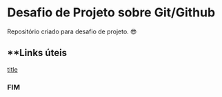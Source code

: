 # Desafio de Projeto sobre Git/Github
Repositório criado para desafio de projeto.
😎

## **Links úteis
[title](https://www.markdownguide.org/cheat-sheet/)

### FIM
